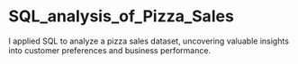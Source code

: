 # SQL_analysis_of_Pizza_Sales
I applied SQL to analyze a pizza sales dataset, uncovering valuable insights into customer preferences and business performance.
